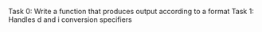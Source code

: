 Task 0: Write a function that produces output according to a format
Task 1: Handles d and i conversion specifiers
